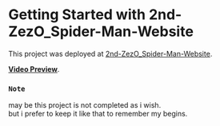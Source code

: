 # Getting Started with 2nd-ZezO_Spider-Man-Website

This project was deployed at [2nd-ZezO_Spider-Man-Website](https://asdmnf.github.io/2nd-ZezO_Spider-Man-Website).

**[Video Preview](https://youtu.be/xjVdCVssJyI)**.

### `Note`

may be this project is not completed as i wish.\
but i prefer to keep it like that to remember my begins.